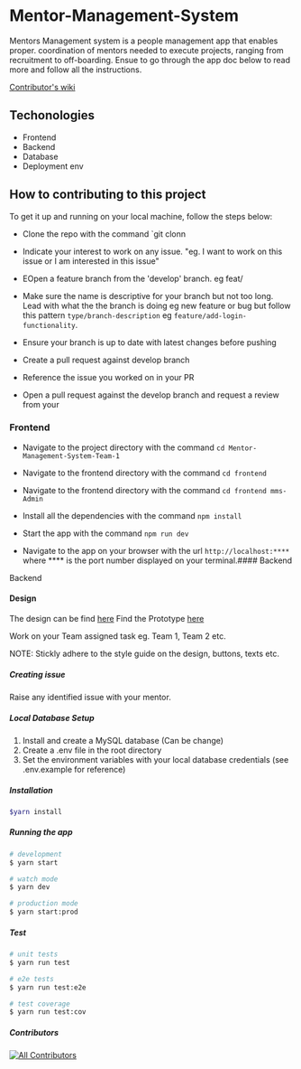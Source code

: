 # Mentor-Management-System

Mentors Management system is a people management app that enables proper.
coordination of mentors needed to execute projects, ranging from recruitment to off-boarding. Ensue to go through the app doc below to read more and follow all the instructions.

[Contributor's wiki](https://github.com/ALCOpenSource/Mentor-Management-System-Team-2/wiki)

## Techonologies

- Frontend
- Backend
- Database
- Deployment env

## How to contributing to this project

To get it up and running on your local machine, follow the steps below:

- Clone the repo with the command \`git clonn

- Indicate your interest to work on any issue. "eg. I want to work on this issue or I am interested in this issue"

- EOpen a feature branch from the 'develop' branch. eg feat/

- Make sure the name is descriptive for your branch but not too long. Lead with what the the branch is doing eg new feature or bug but follow this pattern `type/branch-description` eg `feature/add-login-functionality`.

- Ensure your branch is up to date with latest changes before pushing

- Create a pull request against develop branch

- Reference the issue you worked on in your PR

- Open a pull request against the develop branch and request a review from your

### Frontend

- Navigate to the project directory with the command `cd Mentor-Management-System-Team-1`

- Navigate to the frontend directory with the command `cd frontend`

- Navigate to the frontend directory with the command `cd frontend mms-Admin`

- Install all the dependencies with the command `npm install`

- Start the app with the command `npm run dev`

- Navigate to the app on your browser with the url `http://localhost:****` where \*\*\*\* is the port number displayed on your terminal.#### Backend

Backend

#### Design

The design can be find [here](https://www.figma.com/file/JNZKj3lachPypSOMBOhC1e/MMS-ALC-0pen-Source-Project?t=oxc4As0deSW7RNa8-0)
Find the Prototype [here](https://www.figma.com/proto/JNZKj3lachPypSOMBOhC1e/MMS-ALC-0pen-Source-Project?page-id=6782%3A4428&node-id=6784%3A6712&viewport=565%2C382%2C0.02&scaling=min-zoom&starting-point-node-id=6784%3A6712)

Work on your Team assigned task eg. Team 1, Team 2 etc.

NOTE: Stickly adhere to the style guide on the design, buttons, texts etc.

##### Creating issue

Raise any identified issue with your mentor.

##### Local Database Setup

1.  Install and create a MySQL database (Can be change)
2.  Create a .env file in the root directory
3.  Set the environment variables with your local database credentials (see .env.example for reference)

##### Installation

```bash
$yarn install
```

##### Running the app

```bash
# development
$ yarn start

# watch mode
$ yarn dev

# production mode
$ yarn start:prod
```

##### Test

```bash
# unit tests
$ yarn run test

# e2e tests
$ yarn run test:e2e

# test coverage
$ yarn run test:cov
```

##### Contributors

<!-- ALL-CONTRIBUTORS-LIST:START - Do not remove or modify this section -->

<!-- prettier-ignore-start -->

<!-- markdownlint-disable -->

<!-- markdownlint-restore -->

<!-- prettier-ignore-end -->

<!-- ALL-CONTRIBUTORS-LIST:END -->

<!-- ALL-CONTRIBUTORS-BADGE:START - Do not remove or modify this section -->

[![All Contributors](https://img.shields.io/badge/all_contributors-8-orange.svg?style=flat-square)](#contributors)

<!-- ALL-CONTRIBUTORS-BADGE:END -->
